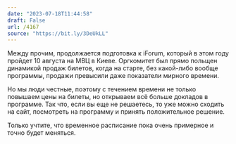 ```yaml
---
date: "2023-07-18T11:44:58"
draft: False
url: /4167
source: "https://bit.ly/3DeUkLL"
---
```


Между прочим, продолжается подготовка к iForum, который в этом году пройдет 10 августа на МВЦ в Киеве. Оргкомитет был прямо польщен динамикой продаж билетов, когда на старте, без какой-либо вообще программы, продажи превысили даже показатели мирного времени. 

Но мы люди честные, поэтому с течением времени не только повышаем цены на билеты, но открываем всё больше докладов в программе. Так что, если вы еще не решаетесь, то уже можно сходить на сайт, посмотреть на программу и принять положительное решение.

Только учтите, что временное расписание пока очень примерное и точно будет меняться.
